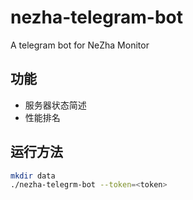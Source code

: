 # nezha-telegram-bot
A telegram bot for NeZha Monitor

## 功能

- 服务器状态简述
- 性能排名

## 运行方法

```bash
mkdir data
./nezha-telegrm-bot --token=<token>
```